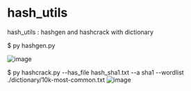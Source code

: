 # hash_utils
hash_utils : hashgen and hashcrack with dictionary

$ py hashgen.py

![image](https://github.com/jillansa/hash_utils/assets/46374003/3d747a84-3b99-41f7-8270-ec85d59dbc3c)


$ py hashcrack.py --has_file hash_sha1.txt --a sha1 --wordlist ./dictionary/10k-most-common.txt
![image](https://github.com/jillansa/hash_utils/assets/46374003/74cf5e70-d10c-4507-a124-8850d1e08d30)
